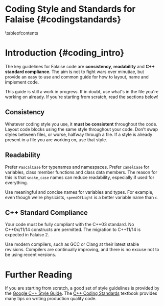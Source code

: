 Coding Style and Standards for Falaise {#codingstandards}
======================================

\tableofcontents

Introduction {#coding_intro}
============
The key guidelines for Falaise code are **consistency**, **readability**
and **C++ standard compliance**. The aim is not to fight wars
over minutiae, but provide an easy to use and common guide for how
to layout, name and implement code.

This guide is still a work in progress. If in doubt, use what's in the
file you're working on already. If you're starting from scratch,
read the sections below!

Consistency
-----------
Whatever coding style you use, it **must be consistent** throughout the
code. Layout code blocks using the same style throughout your code.
Don't swap styles between files, or worse, halfway through a file.
If a style is already present in a file you are working on, use that
style.

Readability
-----------
Prefer `PascalCase` for typenames and namespaces. Prefer `camelCase` for
variables, class member functions and class data members. The reason
for this is that `snake_case` names can reduce readability, especially
if used for everything.

Use meaningful and concise names for variables and types. For example,
even though we're physicists, `speedOfLight` is a better variable name
than `c`.


C++ Standard Compliance
-----------------------
Your code must be fully compliant with the C++03 standard. No C++0x/11/14
constructs are permitted. The migration to C++11/14 is expected in
Falaise 2.

Use modern compilers, such as GCC or Clang at their latest stable
revisions. Compilers are continually improving, and there is no excuse
not to be using recent versions.


Further Reading
===============
If you are starting from scratch, a good set of style guidelines is
provided by the [Google C++ Style Guide](http://google-styleguide.googlecode.com/svn/trunk/cppguide.xml). The [C++ Coding Standards](http://www.gotw.ca/publications/c++cs.htm) textbook provides many tips on writing
production quality code.




